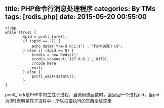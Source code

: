 title: PHP命令行消息处理程序
categories: By TMs
tags: [redis,php]
date: 2015-05-20 00:55:00
---

    <?php
    while (true) {
            $pid = pcntl_fork();
            if ($pid == -1) {
                echo date('Y-m-d H:i:s') . "fork失败！\n";
            } else if ($pid == 0) {
                $redis = new Redis();
                $redis->connect('127.0.0.1', 6379);
                //code here
                exit;
            } else {
                pcntl_wait($status);
            }
    }

pcntl_fork是PHP中的生成子进程，当调用该函数时，会返回一个进程pid，当pid为0时表明是在子进程中，所以把要执行的东西全放这里

